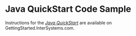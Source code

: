 # Java QuickStart Code Sample
Instructions for the *[Java QuickStart](https://gettingstarted.intersystems.com/language-quickstarts/java-quickstart/)* are available on GettingStarted.InterSystems.com.